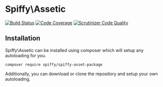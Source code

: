 # Spiffy\Assetic

[![Build Status](https://travis-ci.org/spiffyjr/spiffy-asset-package.svg)](https://travis-ci.org/spiffyjr/spiffy-asset-package)
[![Code Coverage](https://scrutinizer-ci.com/g/spiffyjr/spiffy-asset-package/badges/coverage.png?s=3f606f26f25597e7e41b36a35f23810754f8e34d)](https://scrutinizer-ci.com/g/spiffyjr/spiffy-asset-package/)
[![Scrutinizer Code Quality](https://scrutinizer-ci.com/g/spiffyjr/spiffy-asset-package/badges/quality-score.png?s=f12c6af7ffc9a2d6da6ddec32c2953f3685c7fc7)](https://scrutinizer-ci.com/g/spiffyjr/spiffy-asset-package/)

## Installation

Spiffy\Assetic can be installed using composer which will setup any autoloading for you.

`composer require spiffy/spiffy-asset-package`

Additionally, you can download or clone the repository and setup your own autoloading.
